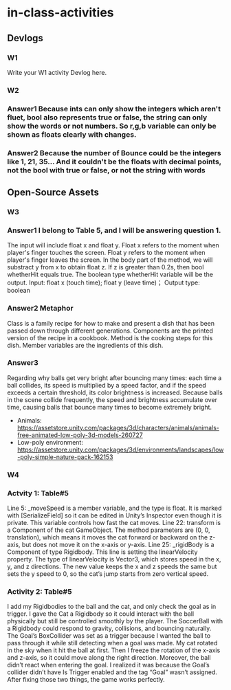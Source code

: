# in-class-activities
## Devlogs
### W1
Write your W1 activity Devlog here.

### W2
### Answer1 Because ints can only show the integers which aren't fluet, bool also represents true or false, the string can only show the words or not numbers. So r,g,b variable can only be shown as floats clearly with changes.
### Answer2 Because the number of Bounce could be the integers like 1, 21, 35... And it couldn't be the floats with decimal points, not the bool with true or false, or not the string with words 
## Open-Source Assets

### W3
### Answer1 I belong to Table 5, and I will be answering question 1.
The input will include float x and float y. Float x refers to the moment when player's finger touches the screen. Float y refers to the moment when player's finger leaves the screen. In the body part of the method, we will substract y from x to obtain float z. If z is greater than 0.2s, then bool whetherHit equals true. The boolean type whetherHit variable will be the output. Input: float x (touch time); float y (leave time)； Output type: boolean
### Answer2 Metaphor
Class is a family recipe for how to make and present a dish that has been passed down through different generations. Components are the printed version of the recipe in a cookbook. Method is the cooking steps for this dish. Member variables are the ingredients of this dish.
### Answer3 
Regarding why balls get very bright after bouncing many times: each time a ball collides, its speed is multiplied by a speed factor, and if the speed exceeds a certain threshold, its color brightness is increased. Because balls in the scene collide frequently, the speed and brightness accumulate over time, causing balls that bounce many times to become extremely bright.

- Animals: https://assetstore.unity.com/packages/3d/characters/animals/animals-free-animated-low-poly-3d-models-260727 
- Low-poly environment: https://assetstore.unity.com/packages/3d/environments/landscapes/low-poly-simple-nature-pack-162153 

### W4
### Actvity 1: Table#5 
Line 5: _moveSpeed is a member variable, and the type is float. It is marked with [SerializeField] so it can be edited in Unity’s Inspector even though it is private. This variable controls how fast the cat moves. 
Line 22: transform is a Component of the cat GameObject. The method parameters are (0, 0, translation), which means it moves the cat forward or backward on the z-axis, but does not move it on the x-axis or y-axis.
Line 25: _rigidBody is a Component of type Rigidbody. This line is setting the linearVelocity property. The type of linearVelocity is Vector3, which stores speed in the x, y, and z directions. The new value keeps the x and z speeds the same but sets the y speed to 0, so the cat’s jump starts from zero vertical speed.
### Activity 2: Table#5
I add my Rigidbodies to the ball and the cat, and only check the goal as in trigger. I gave the Cat a Rigidbody so it could interact with the ball physically but still be controlled smoothly by the player. The SoccerBall with a Rigidbody could respond to gravity, collisions, and bouncing naturally. The Goal’s BoxCollider was set as a trigger because I wanted the ball to pass through it while still detecting when a goal was made.
My cat rotated in the sky when it hit the ball at first. Then I freeze the rotation of the x-axis and z-axis, so it could move along the right direction. Moreover, the ball didn’t react when entering the goal. I realized it was because the Goal’s collider didn’t have Is Trigger enabled and the tag “Goal” wasn’t assigned. After fixing those two things, the game works perfectly. 

